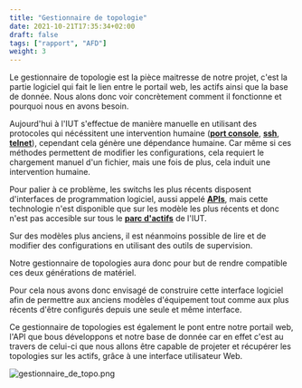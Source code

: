 ```yaml
---
title: "Gestionnaire de topologie"
date: 2021-10-21T17:35:34+02:00
draft: false
tags: ["rapport", "AFD"]
weight: 3
---
```

Le gestionnaire de topologie est la pièce maitresse de notre projet, c'est la partie logiciel qui fait le lien entre le portail web, les actifs ainsi que la base de donnée.
Nous alons donc voir concrètement comment il fonctionne et pourquoi nous en avons besoin.

Aujourd'hui à l'IUT s'effectue de manière manuelle en utilisant des protocoles qui nécéssitent une intervention humaine (**[port console](../word_index.fr.md#port-console "port dédié à la configuration sur un équipement réseau")**, **[ssh](../word_index.fr.md#ssh "moyen de communication en réseau sécurisé")**, **[telnet](../word_index.fr.md#telnet "moyen de communication en réseau non sécurisé")**), cependant cela génère une dépendance humaine. Car même si ces méthodes permettent de modifier les configurations, cela requiert le chargement manuel d'un fichier, mais une fois de plus, cela induit une intervention humaine.

Pour palier à ce problème, les switchs les plus récents disposent d'interfaces de programmation logiciel, aussi appelé **[APIs](../word_index.fr.md#api "ensemble de fonction et de procédure créant une application")**, mais cette technologie n'est disponible que sur les modèle les plus récents et donc n'est pas accesible sur tous le **[parc d'actifs](../word_index.fr.md#parc-actifs "ensemble des équipements en productions sur un réseau")** de l'IUT.

Sur des modèles plus anciens, il est néanmoins possible de lire et de modifier des configurations en utilisant des outils de supervision.

Notre gestionnaire de topologies aura donc pour but de rendre compatible ces deux générations de matériel.

Pour cela nous avons donc envisagé de construire cette interface logiciel afin de permettre aux anciens modèles d'équipement tout comme aux plus récents d'être configurés depuis une seule et même interface.

Ce gestionnaire de topologies est également le pont entre notre portail web, l'API que bous développons et notre base de donnée car en effet c'est au travers de celui-ci que nous allons être capable de projeter et récupérer les topologies sur les actifs, grâce à une interface utilisateur Web.

![gestionnaire_de_topo.png](../../images/gestionnaire_de_topo.png)